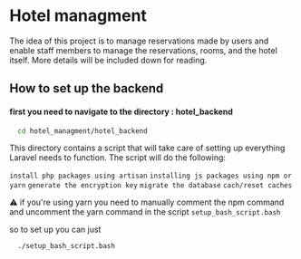 # Hotel managment

The idea of this project is to manage reservations made by users and enable staff members to manage the reservations, rooms, and the hotel itself. More details will be included down for reading.


## How to set up the backend 
#### first you need to navigate to the directory : hotel_backend
```bash
  cd hotel_managment/hotel_backend
```
This directory contains a script that will take care of setting up everything Laravel needs to function.
The script will do the following:

`install php packages using artisan`
`installing js packages using npm or yarn`
`generate the encryption key`
`migrate the database`
`cach/reset caches`

⚠ if you're using yarn you need to manually comment the npm command and uncomment the yarn command in the script
`setup_bash_script.bash`

so to set up you can just
```bash
  ./setup_bash_script.bash
```
